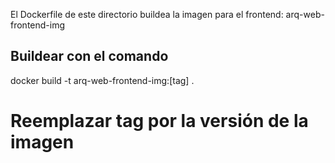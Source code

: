 El Dockerfile de este directorio buildea la imagen para el frontend: arq-web-frontend-img

## Buildear con el comando
docker build -t arq-web-frontend-img:[tag] .

# Reemplazar tag por la versión de la imagen